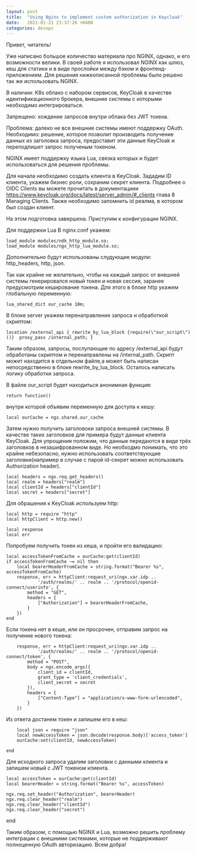 ```yaml
---
layout: post
title:  "Using Nginx to implement custom authorization in Keycloak"
date:   2021-01-21 23:37:26 +0400
categories: devops
---
```

Привет, читатель!

Уже написано большое количество материала про NGINX, однако, и его возможности
велики.
В своей работе я использовал NGINX как шлюз, кеш для статики и в виде прослойки между бэком
и фронтенд-приложением.
Для решения нижеописанной проблемы было решено так же использовать NGINX.

В наличии:  K8s облако с набором сервисов, KeyCloak в качестве идентификационного брокера,
внешние системы с которыми необходимо интегрироваться.

Запрещено: хождение запросов внутри облака без JWT токена.

Проблема: далеко не все внешние системы имеют поддержку OAuth.
Необходимо: решение, которое позволит производить получение данных из заголовка запроса,
предоставит эти данные KeyCloak и переподпишет запрос полученым токеном.

NGINX имеет поддержку языка Lua, связка которых и будет использоваться для решения проблемы.

Для начала необходимо создать клиента в KeyCloak.
Зададим ID клиента, укажем бизнес роли, сохраним секрет клиента.
Подробнее о OIDC Clients вы можете прочитать в документациии https://www.keycloak.org/docs/latest/server_admin/#_clients
глава 8 Managing Clients. Также необходимо запомнить id реалма, в котором был создан клиент.

На этом подготовка завершена. Приступим к конфигурации NGINX.

Для поддержки Lua В nginx.conf укажем:

    load_module modules/ndk_http_module.so;
    load_module modules/ngx_http_lua_module.so;

Дополнительно будут использованы слудующие модули:  
http_headers, http, json.

Так как крайне не желательно, чтобы на каждый запрос от внешней системы генерировался новый
токен и новая сессия, заранее предусмотрим кеширование токена. Для этого в блоке
http укажем глобальную переменную:

    lua_shared_dict our_cache 10m;

В блоке server укажем перенаправление запроса и обработкой скриптом:

    location /external_api { rewrite_by_lua_block {require(\"our_script\")()}  proxy_pass /internal_path; }

Таким образом, запросы, послупающие по адресу /external_api будут обработаны скриптом
и перенаправлены на /internal_path. Скрипт может находится в отдельном файле,а может
быть написан непосредственно в блоке rewrite_by_lua_block.
Осталось написать логику обработки запроса.

В файле our_script будет находиться анонимная функция:

    return function()

внутри которой объявим переменную для доступа к кешу:

    local ourCache = ngx.shared.our_cache

Затем нужно получить заголовоки запроса внешней системы. В качестве таких
заголовков для примера будут данные клиента KeyCloak. Для упрощения положим, что данные
передаются в виде трёх заголовков в незашифрованном виде. Но необходмо понимать,
что это крайне небезопасно, нужно использовать соответствующие заголовки(например в случае с парой id-секрет
можно использовать Authorization header).

    local headers = ngx.req.get_headers()
    local realm = headers["realm"]
    local clientId = headers["clientId"]
    local secret = headers["secret"]

Для обрашения к KeyCloak используем http:
    
    local http = require "http"
    local httpClient = http.new()
    
    local response
    local err

Попробуем получить токен из кеша, и пройти его валидацию:

    local accessTokenFromCache = ourCache:get(clientId)
    if accessTokenFromCache ~= nil then
        local bearerHeaderFromCache = string.format("Bearer %s", accessTokenFromCache)
        response, err = httpClient:request_uri(ngx.var.idp ..
                '/auth/realms/' .. realm .. '/protocol/openid-connect/userinfo', {
            method = "GET",
            headers = {
                ["Authorization"] = bearerHeaderFromCache,
            }
        })
    end

Если токена нет в кеше, или он просрочен, отправим запрос на получение нового токена:

        response, err = httpClient:request_uri(ngx.var.idp ..
                '/auth/realms/' .. realm .. '/protocol/openid-connect/token', {
            method = "POST",
            body = ngx.encode_args({
                client_id = clientId,
                grant_type = 'client_credentials',
                client_secret = secret
            }),
            headers = {
                ["Content-Type"] = "application/x-www-form-urlencoded",
            }
        })

Из ответа достанем токен и запишем его в кеш:

        local json = require "json"
        local newAccessToken = json.decode(response.body)['access_token']
        ourCache:set(clientId, newAccessToken)

    end
Для исходного запроса удалим заголовки с данными клиента и запишем новый с JWT
токеном клиента.

    local accessToken = ourCache:get(clientId)
    local bearerHeader = string.format("Bearer %s", accessToken)
    
    ngx.req.set_header("Authorization", bearerHeader)
    ngx.req.clear_header("realm")
    ngx.req.clear_header("clientId")
    ngx.req.clear_header("secret")

end

Таким образом, с помощью NGINX и Lua, возможно решить проблему интеграции с внешними
системами, которые не поддерживают полноценную OAuth авторизацию.
Всем добра!
